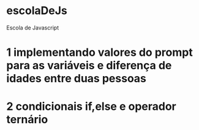 # escolaDeJs
Escola de Javascript 
 
# 1 implementando valores do prompt para as variáveis e diferença de idades entre duas pessoas 
# 2 condicionais if,else e operador ternário 